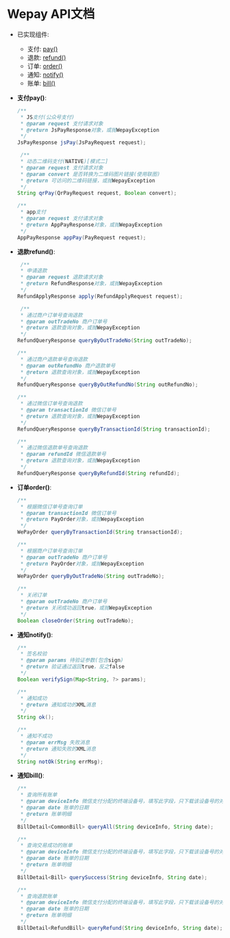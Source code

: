 # Wepay API文档

+ 已实现组件:
	
	+ 支付: <a href="#pay-api">pay()</a>
	+ 退款: <a href="#refund-api">refund()</a>
	+ 订单: <a href="#order-api">order()</a>
	+ 通知: <a href="#notify-api">notify()</a>
	+ 账单: <a href="#bill-api">bill()</a>
	
+ **<a id="pay-api">支付pay()</a>**:

	```java
	/**
     * JS支付(公众号支付)
     * @param request 支付请求对象
     * @return JsPayResponse对象，或抛WepayException
     */
    JsPayResponse jsPay(JsPayRequest request);	
    
	 /**
     * 动态二维码支付(NATIVE)[模式二]
     * @param request 支付请求对象
     * @param convert 是否转换为二维码图片链接(使用联图)
     * @return 可访问的二维码链接，或抛WepayException
     */
    String qrPay(QrPayRequest request, Boolean convert);
    
    /**
     * app支付
     * @param request 支付请求对象
     * @return AppPayResponse对象，或抛WepayException
     */
    AppPayResponse appPay(PayRequest request);
	```

+ **<a id="pay-api">退款refund()</a>**:
	
	```java
	 /**
     * 申请退款
     * @param request 退款请求对象
     * @return RefundResponse对象，或抛WepayException
     */
    RefundApplyResponse apply(RefundApplyRequest request);
    
     /**
     * 通过商户订单号查询退款
     * @param outTradeNo 商户订单号
     * @return 退款查询对象，或抛WepayException
     */
    RefundQueryResponse queryByOutTradeNo(String outTradeNo);
    
    /**
     * 通过商户退款单号查询退款
     * @param outRefundNo 商户退款单号
     * @return 退款查询对象，或抛WepayException
     */
    RefundQueryResponse queryByOutRefundNo(String outRefundNo);
    
    /**
     * 通过微信订单号查询退款
     * @param transactionId 微信订单号
     * @return 退款查询对象，或抛WepayException
     */
    RefundQueryResponse queryByTransactionId(String transactionId);
    
    /**
     * 通过微信退款单号查询退款
     * @param refundId 微信退款单号
     * @return 退款查询对象，或抛WepayException
     */
    RefundQueryResponse queryByRefundId(String refundId);
	```

+ **<a id="order-api">订单order()</a>**:
	
	```java
	/**
     * 根据微信订单号查询订单
     * @param transactionId 微信订单号
     * @return PayOrder对象，或抛WepayException
     */
    WePayOrder queryByTransactionId(String transactionId);
    
    /**
     * 根据商户订单号查询订单
     * @param outTradeNo 商户订单号
     * @return PayOrder对象，或抛WepayException
     */
    WePayOrder queryByOutTradeNo(String outTradeNo);
    
    /**
     * 关闭订单
     * @param outTradeNo 商户订单号
     * @return 关闭成功返回true，或抛WepayException
     */
    Boolean closeOrder(String outTradeNo);
    
	```
	
+ **<a id="notify-api">通知notify()</a>**:

	```java
	/**
     * 签名校验
     * @param params 待验证参数(包含sign)
     * @return 验证通过返回true，反之false
     */
    Boolean verifySign(Map<String, ?> params);
    
    /**
     * 通知成功
     * @return 通知成功的XML消息
     */
    String ok();
    
    /**
     * 通知不成功
     * @param errMsg 失败消息
     * @return 通知失败的XML消息
     */
    String notOk(String errMsg);
	```
        
+ **<a id="bill-api">通知bill()</a>**:

	```java
	/**
     * 查询所有账单
     * @param deviceInfo 微信支付分配的终端设备号，填写此字段，只下载该设备号的对账单
     * @param date 账单的日期
     * @return 账单明细
     */
    BillDetail<CommonBill> queryAll(String deviceInfo, String date);
	
	/**
     * 查询交易成功的账单
     * @param deviceInfo 微信支付分配的终端设备号，填写此字段，只下载该设备号的对账单
     * @param date 账单的日期
     * @return 账单明细
     */
    BillDetail<Bill> querySuccess(String deviceInfo, String date);
    
    /**
     * 查询退款账单
     * @param deviceInfo 微信支付分配的终端设备号，填写此字段，只下载该设备号的对账单
     * @param date 账单的日期
     * @return 账单明细
     */
    BillDetail<RefundBill> queryRefund(String deviceInfo, String date);
	```